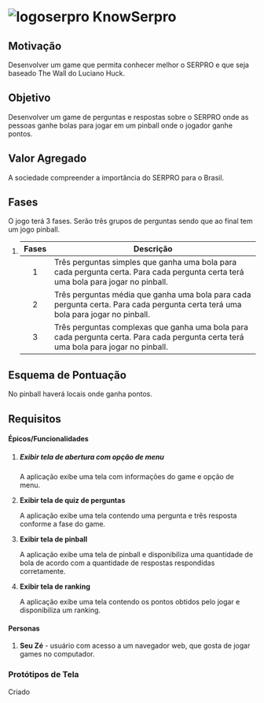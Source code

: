 # <img src="logo125.png" alt="logoserpro" /> KnowSerpro

## Motivação

Desenvolver um game que permita conhecer melhor o SERPRO e que seja baseado The Wall do Luciano Huck.

## Objetivo 

Desenvolver um game de perguntas e respostas sobre o SERPRO onde as pessoas ganhe bolas para jogar em um pinball onde o jogador ganhe pontos.

## Valor Agregado

A sociedade compreender a importância do SERPRO para o Brasil.

## Fases

O jogo terá 3 fases. Serão três grupos de perguntas sendo que ao final tem um jogo pinball.

1. | Fases | Descrição                                                    |
   | :---: | ------------------------------------------------------------ |
   |   1   | Três perguntas simples que ganha uma bola para cada pergunta certa. Para cada pergunta certa terá uma bola para jogar no pinball. |
   |   2   | Três perguntas média que ganha uma bola para cada pergunta certa. Para cada pergunta certa terá uma bola para jogar no pinball. |
   |   3   | Três perguntas complexas que ganha uma bola para cada pergunta certa. Para cada pergunta certa terá uma bola para jogar no pinball. |


## Esquema de Pontuação

No pinball haverá locais onde ganha pontos.

## Requisitos

#### Épicos/Funcionalidades

1. ##### Exibir tela de abertura com opção de menu

   A aplicação exibe uma tela com informações do game e opção de menu.

2. **Exibir tela de quiz de perguntas**

   A aplicação exibe uma tela contendo uma pergunta e três resposta conforme a fase do game.

3. **Exibir tela de pinball**

   A aplicação exibe uma tela de pinball e disponibiliza uma quantidade de bola de acordo com a quantidade de respostas respondidas corretamente.

4. **Exibir tela de ranking**

   A aplicação exibe uma tela contendo os pontos obtidos pelo jogar e disponibiliza um ranking.

   

#### Personas

1. **Seu Zé** - usuário com acesso a um navegador web, que gosta de jogar games no computador.

### Protótipos de Tela

Criado
